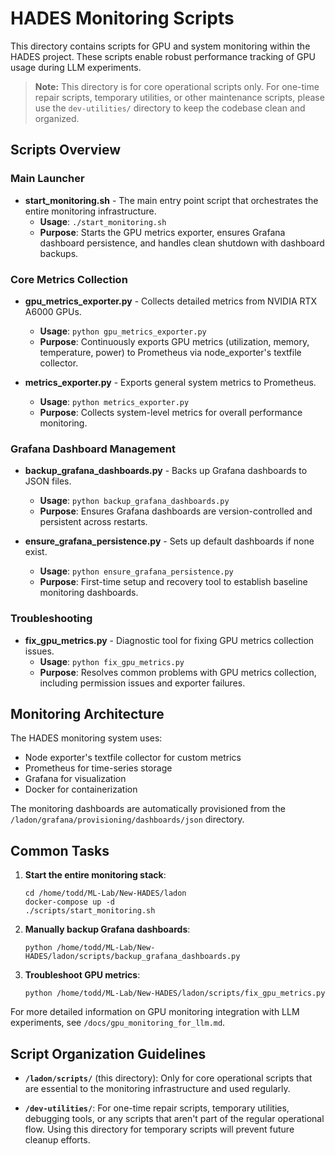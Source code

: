 # HADES Monitoring Scripts

This directory contains scripts for GPU and system monitoring within the HADES project. These scripts enable robust performance tracking of GPU usage during LLM experiments.

> **Note:** This directory is for core operational scripts only. For one-time repair scripts, temporary utilities, or other maintenance scripts, please use the `dev-utilities/` directory to keep the codebase clean and organized.

## Scripts Overview

### Main Launcher

- **start_monitoring.sh** - The main entry point script that orchestrates the entire monitoring infrastructure.
  - **Usage**: `./start_monitoring.sh`
  - **Purpose**: Starts the GPU metrics exporter, ensures Grafana dashboard persistence, and handles clean shutdown with dashboard backups.

### Core Metrics Collection

- **gpu_metrics_exporter.py** - Collects detailed metrics from NVIDIA RTX A6000 GPUs.
  - **Usage**: `python gpu_metrics_exporter.py`
  - **Purpose**: Continuously exports GPU metrics (utilization, memory, temperature, power) to Prometheus via node_exporter's textfile collector.

- **metrics_exporter.py** - Exports general system metrics to Prometheus.
  - **Usage**: `python metrics_exporter.py`
  - **Purpose**: Collects system-level metrics for overall performance monitoring.

### Grafana Dashboard Management

- **backup_grafana_dashboards.py** - Backs up Grafana dashboards to JSON files.
  - **Usage**: `python backup_grafana_dashboards.py`
  - **Purpose**: Ensures Grafana dashboards are version-controlled and persistent across restarts.

- **ensure_grafana_persistence.py** - Sets up default dashboards if none exist.
  - **Usage**: `python ensure_grafana_persistence.py`
  - **Purpose**: First-time setup and recovery tool to establish baseline monitoring dashboards.

### Troubleshooting

- **fix_gpu_metrics.py** - Diagnostic tool for fixing GPU metrics collection issues.
  - **Usage**: `python fix_gpu_metrics.py`
  - **Purpose**: Resolves common problems with GPU metrics collection, including permission issues and exporter failures.

## Monitoring Architecture

The HADES monitoring system uses:
- Node exporter's textfile collector for custom metrics
- Prometheus for time-series storage
- Grafana for visualization
- Docker for containerization

The monitoring dashboards are automatically provisioned from the `/ladon/grafana/provisioning/dashboards/json` directory.

## Common Tasks

1. **Start the entire monitoring stack**:
   ```
   cd /home/todd/ML-Lab/New-HADES/ladon
   docker-compose up -d
   ./scripts/start_monitoring.sh
   ```

2. **Manually backup Grafana dashboards**:
   ```
   python /home/todd/ML-Lab/New-HADES/ladon/scripts/backup_grafana_dashboards.py
   ```

3. **Troubleshoot GPU metrics**:
   ```
   python /home/todd/ML-Lab/New-HADES/ladon/scripts/fix_gpu_metrics.py
   ```

For more detailed information on GPU monitoring integration with LLM experiments, see `/docs/gpu_monitoring_for_llm.md`.

## Script Organization Guidelines

- **`/ladon/scripts/`** (this directory): Only for core operational scripts that are essential to the monitoring infrastructure and used regularly.
  
- **`/dev-utilities/`**: For one-time repair scripts, temporary utilities, debugging tools, or any scripts that aren't part of the regular operational flow. Using this directory for temporary scripts will prevent future cleanup efforts.
